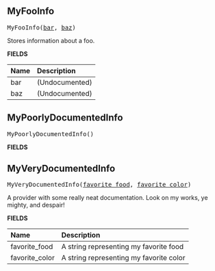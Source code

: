 <!-- Generated with Stardoc: http://skydoc.bazel.build -->



<a id="#MyFooInfo"></a>

## MyFooInfo

<pre>
MyFooInfo(<a href="#MyFooInfo-bar">bar</a>, <a href="#MyFooInfo-baz">baz</a>)
</pre>

Stores information about a foo.

**FIELDS**


| Name  | Description |
| :------------- | :------------- |
| <a id="MyFooInfo-bar"></a>bar |  (Undocumented)    |
| <a id="MyFooInfo-baz"></a>baz |  (Undocumented)    |


<a id="#MyPoorlyDocumentedInfo"></a>

## MyPoorlyDocumentedInfo

<pre>
MyPoorlyDocumentedInfo()
</pre>



**FIELDS**



<a id="#MyVeryDocumentedInfo"></a>

## MyVeryDocumentedInfo

<pre>
MyVeryDocumentedInfo(<a href="#MyVeryDocumentedInfo-favorite_food">favorite_food</a>, <a href="#MyVeryDocumentedInfo-favorite_color">favorite_color</a>)
</pre>


A provider with some really neat documentation.
Look on my works, ye mighty, and despair!


**FIELDS**


| Name  | Description |
| :------------- | :------------- |
| <a id="MyVeryDocumentedInfo-favorite_food"></a>favorite_food |  A string representing my favorite food    |
| <a id="MyVeryDocumentedInfo-favorite_color"></a>favorite_color |  A string representing my favorite color    |


